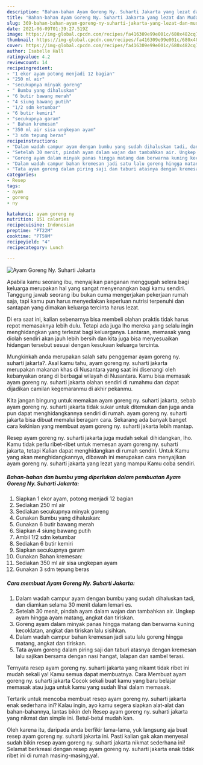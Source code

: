 ```yaml
---
description: "Bahan-bahan Ayam Goreng Ny. Suharti Jakarta yang lezat dan Mudah Dibuat"
title: "Bahan-bahan Ayam Goreng Ny. Suharti Jakarta yang lezat dan Mudah Dibuat"
slug: 369-bahan-bahan-ayam-goreng-ny-suharti-jakarta-yang-lezat-dan-mudah-dibuat
date: 2021-06-09T01:39:27.519Z
image: https://img-global.cpcdn.com/recipes/fa416309e99e001c/680x482cq70/ayam-goreng-ny-suharti-jakarta-foto-resep-utama.jpg
thumbnail: https://img-global.cpcdn.com/recipes/fa416309e99e001c/680x482cq70/ayam-goreng-ny-suharti-jakarta-foto-resep-utama.jpg
cover: https://img-global.cpcdn.com/recipes/fa416309e99e001c/680x482cq70/ayam-goreng-ny-suharti-jakarta-foto-resep-utama.jpg
author: Isabelle Hall
ratingvalue: 4.2
reviewcount: 14
recipeingredient:
- "1 ekor ayam potong menjadi 12 bagian"
- "250 ml air"
- "secukupnya minyak goreng"
- " Bumbu yang dihaluskan"
- "6 butir bawang merah"
- "4 siung bawang putih"
- "1/2 sdm ketumbar"
- "6 butir kemiri"
- "secukupnya garam"
- " Bahan kremesan"
- "350 ml air sisa ungkepan ayam"
- "3 sdm tepung beras"
recipeinstructions:
- "Dalam wadah campur ayam dengan bumbu yang sudah dihaluskan tadi, dan diamkan selama 30 menit dalam lemari es."
- "Setelah 30 menit, pindah ayam dalam wajan dan tambahkan air. Ungkep ayam hingga ayam matang, angkat dan tiriskan."
- "Goreng ayam dalam minyak panas hingga matang dan berwarna kuning kecoklatan, angkat dan tiriskan lalu sisihkan."
- "Dalam wadah campur bahan kremesan jadi satu lalu goreng hingga matang, angkat dan tiriskan."
- "Tata ayam goreng dalam piring saji dan taburi atasnya dengan kremesan lalu sajikan bersama dengan nasi hangat, lalapan dan sambel terasi."
categories:
- Resep
tags:
- ayam
- goreng
- ny

katakunci: ayam goreng ny 
nutrition: 151 calories
recipecuisine: Indonesian
preptime: "PT22M"
cooktime: "PT59M"
recipeyield: "4"
recipecategory: Lunch

---
```



![Ayam Goreng Ny. Suharti Jakarta](https://img-global.cpcdn.com/recipes/fa416309e99e001c/680x482cq70/ayam-goreng-ny-suharti-jakarta-foto-resep-utama.jpg)

Apabila kamu seorang ibu, menyajikan panganan menggugah selera bagi keluarga merupakan hal yang sangat menyenangkan bagi kamu sendiri. Tanggung jawab seorang ibu bukan cuma mengerjakan pekerjaan rumah saja, tapi kamu pun harus menyediakan keperluan nutrisi terpenuhi dan santapan yang dimakan keluarga tercinta harus lezat.

Di era  saat ini, kalian sebenarnya bisa membeli olahan praktis tidak harus repot memasaknya lebih dulu. Tetapi ada juga lho mereka yang selalu ingin menghidangkan yang terlezat bagi keluarganya. Lantaran, memasak yang diolah sendiri akan jauh lebih bersih dan kita juga bisa menyesuaikan hidangan tersebut sesuai dengan kesukaan keluarga tercinta. 



Mungkinkah anda merupakan salah satu penggemar ayam goreng ny. suharti jakarta?. Asal kamu tahu, ayam goreng ny. suharti jakarta merupakan makanan khas di Nusantara yang saat ini disenangi oleh kebanyakan orang di berbagai wilayah di Nusantara. Kamu bisa memasak ayam goreng ny. suharti jakarta olahan sendiri di rumahmu dan dapat dijadikan camilan kegemaranmu di akhir pekanmu.

Kita jangan bingung untuk memakan ayam goreng ny. suharti jakarta, sebab ayam goreng ny. suharti jakarta tidak sukar untuk ditemukan dan juga anda pun dapat menghidangkannya sendiri di rumah. ayam goreng ny. suharti jakarta bisa dibuat memalui beragam cara. Sekarang ada banyak banget cara kekinian yang membuat ayam goreng ny. suharti jakarta lebih mantap.

Resep ayam goreng ny. suharti jakarta juga mudah sekali dihidangkan, lho. Kamu tidak perlu ribet-ribet untuk memesan ayam goreng ny. suharti jakarta, tetapi Kalian dapat menghidangkan di rumah sendiri. Untuk Kamu yang akan menghidangkannya, dibawah ini merupakan cara menyajikan ayam goreng ny. suharti jakarta yang lezat yang mampu Kamu coba sendiri.

<!--inarticleads1-->

##### Bahan-bahan dan bumbu yang diperlukan dalam pembuatan Ayam Goreng Ny. Suharti Jakarta:

1. Siapkan 1 ekor ayam, potong menjadi 12 bagian
1. Sediakan 250 ml air
1. Sediakan secukupnya minyak goreng
1. Gunakan  Bumbu yang dihaluskan:
1. Gunakan 6 butir bawang merah
1. Siapkan 4 siung bawang putih
1. Ambil 1/2 sdm ketumbar
1. Sediakan 6 butir kemiri
1. Siapkan secukupnya garam
1. Gunakan  Bahan kremesan:
1. Sediakan 350 ml air sisa ungkepan ayam
1. Gunakan 3 sdm tepung beras




<!--inarticleads2-->

##### Cara membuat Ayam Goreng Ny. Suharti Jakarta:

1. Dalam wadah campur ayam dengan bumbu yang sudah dihaluskan tadi, dan diamkan selama 30 menit dalam lemari es.
1. Setelah 30 menit, pindah ayam dalam wajan dan tambahkan air. Ungkep ayam hingga ayam matang, angkat dan tiriskan.
1. Goreng ayam dalam minyak panas hingga matang dan berwarna kuning kecoklatan, angkat dan tiriskan lalu sisihkan.
1. Dalam wadah campur bahan kremesan jadi satu lalu goreng hingga matang, angkat dan tiriskan.
1. Tata ayam goreng dalam piring saji dan taburi atasnya dengan kremesan lalu sajikan bersama dengan nasi hangat, lalapan dan sambel terasi.




Ternyata resep ayam goreng ny. suharti jakarta yang nikamt tidak ribet ini mudah sekali ya! Kamu semua dapat membuatnya. Cara Membuat ayam goreng ny. suharti jakarta Cocok sekali buat kamu yang baru belajar memasak atau juga untuk kamu yang sudah lihai dalam memasak.

Tertarik untuk mencoba membuat resep ayam goreng ny. suharti jakarta enak sederhana ini? Kalau ingin, ayo kamu segera siapkan alat-alat dan bahan-bahannya, lantas bikin deh Resep ayam goreng ny. suharti jakarta yang nikmat dan simple ini. Betul-betul mudah kan. 

Oleh karena itu, daripada anda berfikir lama-lama, yuk langsung aja buat resep ayam goreng ny. suharti jakarta ini. Pasti kalian gak akan menyesal sudah bikin resep ayam goreng ny. suharti jakarta nikmat sederhana ini! Selamat berkreasi dengan resep ayam goreng ny. suharti jakarta enak tidak ribet ini di rumah masing-masing,ya!.

